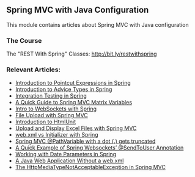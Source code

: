 ## Spring MVC with Java Configuration

This module contains articles about Spring MVC with Java configuration

### The Course

The "REST With Spring" Classes: http://bit.ly/restwithspring

### Relevant Articles: 
- [Introduction to Pointcut Expressions in Spring](https://www.baeldung.com/spring-aop-pointcut-tutorial)
- [Introduction to Advice Types in Spring](https://www.baeldung.com/spring-aop-advice-tutorial)
- [Integration Testing in Spring](https://www.baeldung.com/integration-testing-in-spring)
- [A Quick Guide to Spring MVC Matrix Variables](https://www.baeldung.com/spring-mvc-matrix-variables)
- [Intro to WebSockets with Spring](https://www.baeldung.com/websockets-spring)
- [File Upload with Spring MVC](https://www.baeldung.com/spring-file-upload)
- [Introduction to HtmlUnit](https://www.baeldung.com/htmlunit)
- [Upload and Display Excel Files with Spring MVC](https://www.baeldung.com/spring-mvc-excel-files)
- [web.xml vs Initializer with Spring](https://www.baeldung.com/spring-xml-vs-java-config)
- [Spring MVC @PathVariable with a dot (.) gets truncated](https://www.baeldung.com/spring-mvc-pathvariable-dot)
- [A Quick Example of Spring Websockets’ @SendToUser Annotation](https://www.baeldung.com/spring-websockets-sendtouser)
- [Working with Date Parameters in Spring](https://www.baeldung.com/spring-date-parameters)
- [A Java Web Application Without a web.xml](https://www.baeldung.com/java-web-app-without-web-xml)
- [The HttpMediaTypeNotAcceptableException in Spring MVC](https://www.baeldung.com/spring-httpmediatypenotacceptable)
